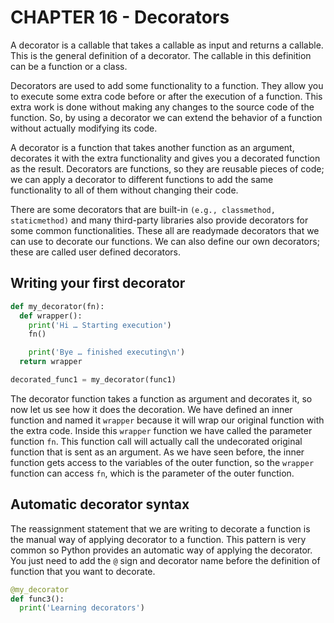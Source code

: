 # CHAPTER 16 - Decorators

A decorator is a callable that takes a callable as input and returns a callable. This is the general definition of a decorator. The callable in this definition can be a function or a class.

Decorators are used to add some functionality to a function. They allow you to execute some extra code before or after the execution of a function. This extra work is done without making any changes to the source code of the function. So, by using a decorator we can extend the behavior of a function without actually modifying its code.

A decorator is a function that takes another function as an argument, decorates it with the extra functionality and gives you a decorated function as the result. Decorators are functions, so they are reusable pieces of code; we can apply a decorator to different functions to add the same functionality to all of them without changing their code.

There are some decorators that are built-in `(e.g., classmethod, staticmethod)` and many third-party libraries also provide decorators for some common functionalities. These all are readymade decorators that we can use to decorate our functions. We can also define our own decorators; these are called user
defined decorators.

## Writing your first decorator

```python
def my_decorator(fn):
  def wrapper():
    print('Hi … Starting execution')
    fn()

    print('Bye … finished executing\n')
  return wrapper

decorated_func1 = my_decorator(func1)

```

The decorator function takes a function as argument and decorates it, so now let us see how it does the decoration. We have defined an inner function and named it `wrapper` because it will wrap our original function with the extra code. Inside this `wrapper` function we have called the parameter function `fn`. This function call will actually call the undecorated original function that is sent as an argument. As we have seen before, the inner function gets access to the variables of the outer function, so the `wrapper` function can access `fn`, which is the parameter of the outer function.

## Automatic decorator syntax

The reassignment statement that we are writing to decorate a function is the manual way of applying decorator to a function. This pattern is very common so Python provides an automatic way of applying the decorator. You just need to add the `@` sign and decorator name before the definition of function that you want to decorate.

```python
@my_decorator
def func3():
  print('Learning decorators')
```
